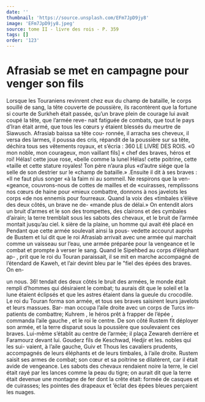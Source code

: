 ```yaml
---
date: ''
thumbnail: 'https://source.unsplash.com/EFm7JpD9jy8'
image: 'EFm7JpD9jy8.jpeg'
source: tome II - livre des rois - P. 359
tags: []
order: '123'
---
```


# Afrasiab se met en campagne pour venger son fils

Lorsque les Touraniens revinrent chez eux du champ de bataille, le corps souillé de sang, la tête couverte de poussière, ils racontèrent que la fortune
si courte de Surkheh était passée, qu’un brave plein
de courage lui avait coupé la tête, que l’armée reve-
nait fatiguée de combats, que tout le pays d’Iran
était armé, que tous les cœurs y étaient blessés du meurtre de Siawusch. Afrasiab baissa sa tête cou- ronnée, il arracha ses cheveux, il versa des larmes, il poussa des cris, répandit de la poussière sur sa tête, déchira tous ses vêtements royaux, et s’écria :
360 LE LIVRE DES ROIS.
«0 mon noble, mon courageux, mon vaillant fils] « chef des braves, héros et roi! Hélas! cette joue rose,
«belle comme la lunel Hélas! cette poitrine, cette «taille et cette stature royales! Ton père n’aura plus «d’autre siége que la selle de son destrier sur le «champ de bataille.»
.Ensuite il dit à ses braves : «Il ne faut plus songer «à la faim ni au sommeil. Ne respirons que la ven- «geance, couvrons-nous de cottes de mailles et de «cuirasses, remplissons nos cœurs de haine pour «mieux combattre, donnons à nos javelots les corps «de nos ennemis pour fourreaux. Quand la voix des «timbales s’élève des deux côtés, un brave ne de-
«mande plus de délai.» On entendit alors un bruit d’armes et le son des trompettes, des clairons et des cymbales d’airain; la terre tremblait sous les sabots des chevaux, et le bruit de l’armée montait jusqu’au
ciel. k
sière de la plaine, un homme qui avait été placé en
Pendant que cette armée soulevait ainsi la pous-
vedette accourut auprès de Bustem et lui dit que le roi Afrasiab arrivait avec une armée qui marchait comme un vaisseau sur l’eau, une armée préparée
pour la vengeance et le combat et prompte à verser le sang. Quand le Sipehbed au corps d’éléphant ap-
, prit que le roi du Touran paraissait, il se mit en marche accompagné de l’étendard de Kaweh, et l’air
devint bleu par le "fiel des épées des braves. On en-

un nous. 36! tendait des deux côtés le bruit des armées, le monde
était rempli d’hommes qui désiraient le combat; tu aurais dit que le soleil et la lune étaient éclipsés et que les astres étaient dans la gueule du crocodile.
Le roi du Touran forma son armée, et tous ses braves saisirent leurs javelots et leurs massues. Bar- man occupa l’aile droite avec un corps de Turcs im- patients de combattre; Kuhrem , le héros prêt à frapper
de l’épée , commanda l’aile gauche , et le roi le centre.
De son côté Rustem fit déployer son armée, et la terre
disparut sous la poussière que soulevaient ces braves. Lui-même s’établit au centre de l’armée; il plaça
Zewareh derrière et Faramourz devant lui. Gouderz fils de Keschwad, Hedjir et les. nobles qui les sui- vaient, à l’aile gauche, Guiv et Thous les cavaliers prudents, accompagnés de leurs éléphants et de leurs timbales, à l’aile droite. Rustem saisit ses armes de combat; son cœur et sa poitrine se dilatèrent, car il était avide de vengeance. Les sabots des chevaux rendaient noire la terre, le ciel était rayé par les lances comme la peau du tigre; on aurait dit que la terre était devenue une montagne de fer dont
la crête était: formée de casques et de cuirasses; les pointes des drapeaux et ’éclat des épées bleues perçaient les nuages.
